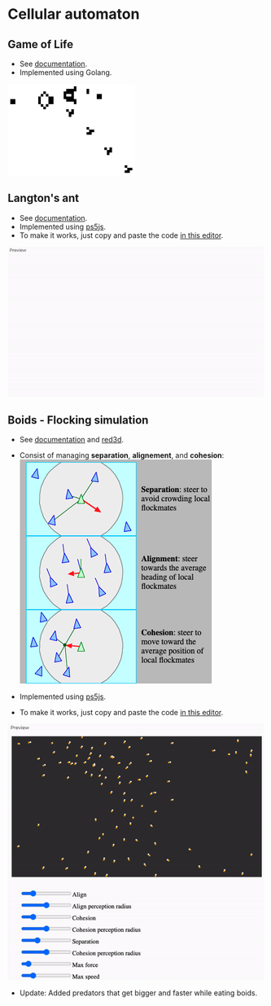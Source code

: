 # Cellular automaton
## Game of Life
- See [documentation](https://en.wikipedia.org/wiki/Conway%27s_Game_of_Life).
- Implemented using Golang.

![Simulation](doc/game_of_life.gif)

## Langton's ant
- See [documentation](https://en.wikipedia.org/wiki/Conway%27s_Game_of_Life).
- Implemented using [ps5js](https://p5js.org/).
- To make it works, just copy and paste the code [in this editor](https://editor.p5js.org/).

![Simulation](doc/ant.gif)

## Boids - Flocking simulation
- See [documentation](https://en.wikipedia.org/wiki/Boids) and [red3d](https://www.red3d.com/cwr/boids/).
- Consist of managing **separation**, **alignement**, and **cohesion**:
  ![Concepts](doc/boids.png)

- Implemented using [ps5js](https://p5js.org/).
- To make it works, just copy and paste the code [in this editor](https://editor.p5js.org/).

![Simulation](doc/boids_simulation.gif)

- Update: Added predators that get bigger and faster while eating boids.
